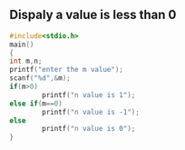 ## Dispaly a value is less than 0
```c
#include<stdio.h>
main()
{
int m,n;
printf("enter the m value");
scanf("%d",&m);
if(m>0)
        printf("n value is 1");
else if(m==0)
        printf("n value is -1");
else
        printf("n value is 0");
}
```                                                                                
